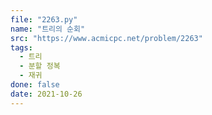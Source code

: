 ```yaml
---
file: "2263.py"
name: "트리의 순회"
src: "https://www.acmicpc.net/problem/2263"
tags:
  - 트리
  - 분할 정복
  - 재귀
done: false
date: 2021-10-26
---
```

